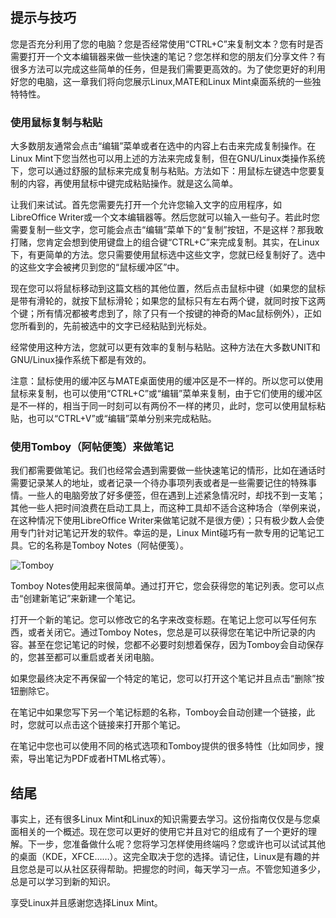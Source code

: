 ## 提示与技巧

您是否充分利用了您的电脑？您是否经常使用“CTRL+C”来复制文本？您有时是否需要打开一个文本编辑器来做一些快速的笔记？您怎样和您的朋友们分享文件？有很多方法可以完成这些简单的任务，但是我们需要更高效的。为了使您更好的利用好您的电脑，这一章我们将向您展示Linux,MATE和Linux Mint桌面系统的一些独特特性。

### 使用鼠标复制与粘贴

大多数朋友通常会点击“编辑”菜单或者在选中的内容上右击来完成复制操作。在Linux Mint下您当然也可以用上述的方法来完成复制，但在GNU/Linux类操作系统下，您可以通过舒服的鼠标来完成复制与粘贴。方法如下：用鼠标左键选中您要复制的内容，再使用鼠标中键完成粘贴操作。就是这么简单。

让我们来试试。首先您需要先打开一个允许您输入文字的应用程序，如LibreOffice Writer或一个文本编辑器等。然后您就可以输入一些句子。若此时您需要复制一些文字，您可能会点击“编辑”菜单下的“复制”按钮，不是这样？那我敢打赌，您肯定会想到使用键盘上的组合键“CTRL+C”来完成复制。其实，在Linux下，有更简单的方法。您只需要使用鼠标选中这些文字，您就已经复制好了。选中的这些文字会被拷贝到您的“鼠标缓冲区”中。

现在您可以将鼠标移动到这篇文档的其他位置，然后点击鼠标中键（如果您的鼠标是带有滑轮的，就按下鼠标滑轮；如果您的鼠标只有左右两个键，就同时按下这两个键；所有情况都被考虑到了，除了只有一个按键的神奇的Mac鼠标例外），正如您所看到的，先前被选中的文字已经粘贴到光标处。

经常使用这种方法，您就可以更有效率的复制与粘贴。这种方法在大多数UNIT和GNU/Linux操作系统下都是有效的。

注意：鼠标使用的缓冲区与MATE桌面使用的缓冲区是不一样的。所以您可以使用鼠标来复制，也可以使用“CTRL+C”或“编辑”菜单来复制，由于它们使用的缓冲区是不一样的，相当于同一时刻可以有两份不一样的拷贝，此时，您可以使用鼠标粘贴，也可以“CTRL+V”或“编辑”菜单分别来完成粘贴。

### 使用Tomboy（阿帖便笺）来做笔记

我们都需要做笔记。我们也经常会遇到需要做一些快速笔记的情形，比如在通话时需要记录某人的地址，或者记录一个待办事项列表或者是一些需要记住的特殊事情。一些人的电脑旁放了好多便签，但在遇到上述紧急情况时，却找不到一支笔；其他一些人把时间浪费在启动工具上，而这种工具却不适合这种场合（举例来说，在这种情况下使用LibreOffice Writer来做笔记就不是很方便）；只有极少数人会使用专门针对记笔记开发的软件。幸运的是，Linux Mint碰巧有一款专用的记笔记工具。它的名称是Tomboy Notes（阿帖便笺）。

![Tomboy](https://github.com/oppih/LinuxMint-13-User-Guide-zh/raw/master/images/Tomboy.png)

Tomboy Notes使用起来很简单。通过打开它，您会获得您的笔记列表。您可以点击“创建新笔记”来新建一个笔记。

打开一个新的笔记。您可以修改它的名字来改变标题。在笔记上您可以写任何东西，或者关闭它。通过Tomboy Notes，您总是可以获得您在笔记中所记录的内容。甚至在您记笔记的时候，您都不必要时刻想着保存，因为Tomboy会自动保存的，您甚至都可以重启或者关闭电脑。

如果您最终决定不再保留一个特定的笔记，您可以打开这个笔记并且点击“删除”按钮删除它。

在笔记中如果您写下另一个笔记标题的名称，Tomboy会自动创建一个链接，此时，您就可以点击这个链接来打开那个笔记。

在笔记中您也可以使用不同的格式选项和Tomboy提供的很多特性（比如同步，搜索，导出笔记为PDF或者HTML格式等）。

## 结尾

事实上，还有很多Linux Mint和Linux的知识需要去学习。这份指南仅仅是与您桌面相关的一个概述。现在您可以更好的使用它并且对它的组成有了一个更好的理解。下一步，您准备做什么呢？您将学习怎样使用终端吗？您或许也可以试试其他的桌面（KDE，XFCE……）。这完全取决于您的选择。请记住，Linux是有趣的并且您总是可以从社区获得帮助。把握您的时间，每天学习一点。不管您知道多少，总是可以学习到新的知识。

享受Linux并且感谢您选择Linux Mint。